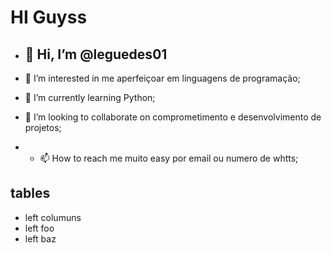 # HI Guyss

- ## 👋 Hi, I’m @leguedes01

- 👀 I’m interested in me aperfeiçoar em linguagens de programação;
- 🌱 I’m currently learning Python;
- 💞️ I’m looking to collaborate on comprometimento e desenvolvimento de projetos;
- - 📫 How to reach me muito easy por email ou numero de whtts;

 ## tables 
  - left columuns
  - left foo
  - left baz

<!---
leguedes01/leguedes01 is a ✨ special ✨ repository because its `README.md` (this file) appears on your GitHub profile.
You can click the Preview link to take a look at your changes.
--->
